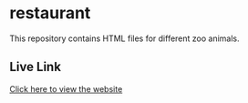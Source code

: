 # restaurant

This repository contains HTML files for different zoo animals.


## Live Link  
[Click here to view the website](https://Santiago0303afk.github.io/restaurant/)


